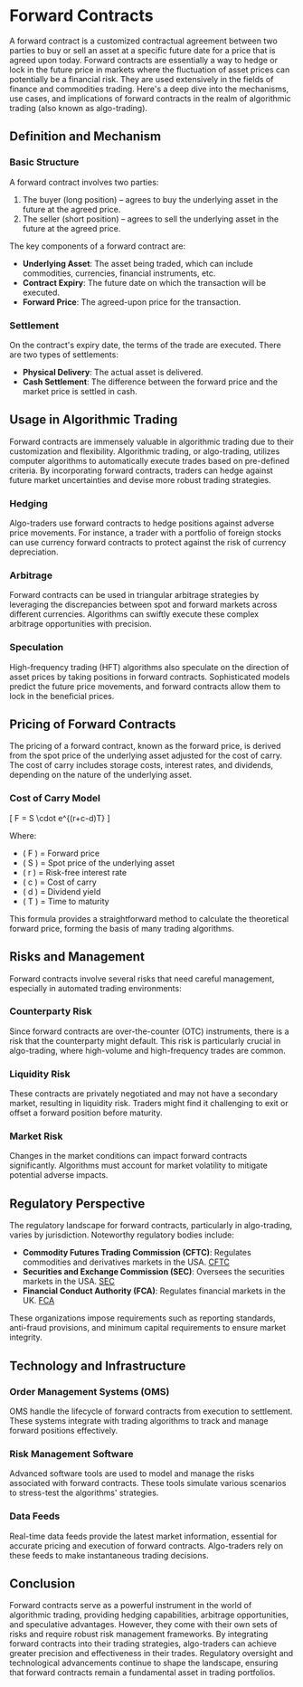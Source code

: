 # Forward Contracts

A forward contract is a customized contractual agreement between two parties to buy or sell an asset at a specific future date for a price that is agreed upon today. Forward contracts are essentially a way to hedge or lock in the future price in markets where the fluctuation of asset prices can potentially be a financial risk. They are used extensively in the fields of finance and commodities trading. Here's a deep dive into the mechanisms, use cases, and implications of forward contracts in the realm of algorithmic trading (also known as algo-trading).

## Definition and Mechanism

### Basic Structure
A forward contract involves two parties:
1. The buyer (long position) – agrees to buy the underlying asset in the future at the agreed price.
2. The seller (short position) – agrees to sell the underlying asset in the future at the agreed price.

The key components of a forward contract are:
- **Underlying Asset**: The asset being traded, which can include commodities, currencies, financial instruments, etc.
- **Contract Expiry**: The future date on which the transaction will be executed.
- **Forward Price**: The agreed-upon price for the transaction.

### Settlement
On the contract's expiry date, the terms of the trade are executed. There are two types of settlements:
- **Physical Delivery**: The actual asset is delivered.
- **Cash Settlement**: The difference between the forward price and the market price is settled in cash.

## Usage in Algorithmic Trading

Forward contracts are immensely valuable in algorithmic trading due to their customization and flexibility. Algorithmic trading, or algo-trading, utilizes computer algorithms to automatically execute trades based on pre-defined criteria. By incorporating forward contracts, traders can hedge against future market uncertainties and devise more robust trading strategies.

### Hedging
Algo-traders use forward contracts to hedge positions against adverse price movements. For instance, a trader with a portfolio of foreign stocks can use currency forward contracts to protect against the risk of currency depreciation.

### Arbitrage
Forward contracts can be used in triangular arbitrage strategies by leveraging the discrepancies between spot and forward markets across different currencies. Algorithms can swiftly execute these complex arbitrage opportunities with precision.

### Speculation
High-frequency trading (HFT) algorithms also speculate on the direction of asset prices by taking positions in forward contracts. Sophisticated models predict the future price movements, and forward contracts allow them to lock in the beneficial prices.

## Pricing of Forward Contracts

The pricing of a forward contract, known as the forward price, is derived from the spot price of the underlying asset adjusted for the cost of carry. The cost of carry includes storage costs, interest rates, and dividends, depending on the nature of the underlying asset.

### Cost of Carry Model
\[ F = S \cdot e^{(r+c-d)T} \]

Where:

- \( F \) = Forward price
- \( S \) = Spot price of the underlying asset
- \( r \) = Risk-free interest rate
- \( c \) = Cost of carry
- \( d \) = Dividend yield
- \( T \) = Time to maturity

This formula provides a straightforward method to calculate the theoretical forward price, forming the basis of many trading algorithms.

## Risks and Management

Forward contracts involve several risks that need careful management, especially in automated trading environments:

### Counterparty Risk
Since forward contracts are over-the-counter (OTC) instruments, there is a risk that the counterparty might default. This risk is particularly crucial in algo-trading, where high-volume and high-frequency trades are common.

### Liquidity Risk
These contracts are privately negotiated and may not have a secondary market, resulting in liquidity risk. Traders might find it challenging to exit or offset a forward position before maturity.

### Market Risk
Changes in the market conditions can impact forward contracts significantly. Algorithms must account for market volatility to mitigate potential adverse impacts.

## Regulatory Perspective

The regulatory landscape for forward contracts, particularly in algo-trading, varies by jurisdiction. Noteworthy regulatory bodies include:

- **Commodity Futures Trading Commission (CFTC)**: Regulates commodities and derivatives markets in the USA. [CFTC](https://www.cftc.gov)
- **Securities and Exchange Commission (SEC)**: Oversees the securities markets in the USA. [SEC](https://www.sec.gov)
- **Financial Conduct Authority (FCA)**: Regulates financial markets in the UK. [FCA](https://www.fca.org.uk)

These organizations impose requirements such as reporting standards, anti-fraud provisions, and minimum capital requirements to ensure market integrity.

## Technology and Infrastructure

### Order Management Systems (OMS)
OMS handle the lifecycle of forward contracts from execution to settlement. These systems integrate with trading algorithms to track and manage forward positions effectively.

### Risk Management Software
Advanced software tools are used to model and manage the risks associated with forward contracts. These tools simulate various scenarios to stress-test the algorithms' strategies.

### Data Feeds
Real-time data feeds provide the latest market information, essential for accurate pricing and execution of forward contracts. Algo-traders rely on these feeds to make instantaneous trading decisions.

## Conclusion

Forward contracts serve as a powerful instrument in the world of algorithmic trading, providing hedging capabilities, arbitrage opportunities, and speculative advantages. However, they come with their own sets of risks and require robust risk management frameworks. By integrating forward contracts into their trading strategies, algo-traders can achieve greater precision and effectiveness in their trades. Regulatory oversight and technological advancements continue to shape the landscape, ensuring that forward contracts remain a fundamental asset in trading portfolios.